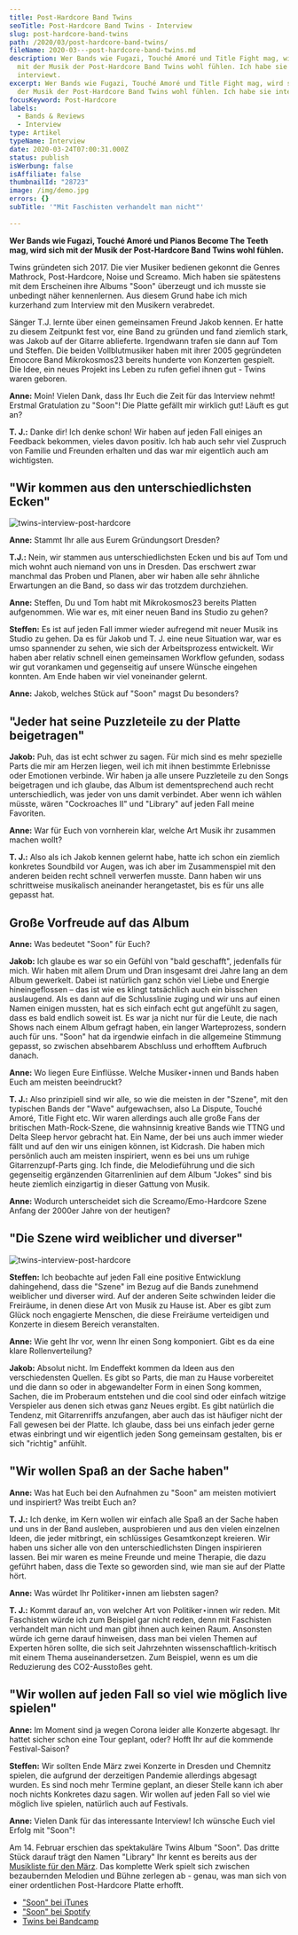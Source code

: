 ```yaml
---
title: Post-Hardcore Band Twins
seoTitle: Post-Hardcore Band Twins - Interview
slug: post-hardcore-band-twins
path: /2020/03/post-hardcore-band-twins/
fileName: 2020-03---post-hardcore-band-twins.md
description: Wer Bands wie Fugazi, Touché Amoré und Title Fight mag, wird sich
  mit der Musik der Post-Hardcore Band Twins wohl fühlen. Ich habe sie
  interviewt.
excerpt: Wer Bands wie Fugazi, Touché Amoré und Title Fight mag, wird sich mit
  der Musik der Post-Hardcore Band Twins wohl fühlen. Ich habe sie interviewt.
focusKeyword: Post-Hardcore
labels:
  - Bands & Reviews
  - Interview
type: Artikel
typeName: Interview
date: 2020-03-24T07:00:31.000Z
status: publish
isWerbung: false
isAffiliate: false
thumbnailId: "28723"
image: /img/demo.jpg
errors: {}
subTitle: '"Mit Faschisten verhandelt man nicht"'
  
---
```


**Wer Bands wie Fugazi, Touché Amoré und Pianos Become The Teeth mag, wird sich
mit der Musik der Post-Hardcore Band Twins wohl fühlen.**

Twins gründeten sich 2017. Die vier Musiker bedienen gekonnt die Genres
Mathrock, Post-Hardcore, Noise und Screamo. Mich haben sie spätestens mit dem
Erscheinen ihre Albums "Soon" überzeugt und ich musste sie unbedingt näher
kennenlernen. Aus diesem Grund habe ich mich kurzerhand zum Interview mit den
Musikern verabredet.

Sänger T.J. lernte über einen gemeinsamen Freund Jakob kennen. Er hatte zu
diesem Zeitpunkt fest vor, eine Band zu gründen und fand ziemlich stark, was
Jakob auf der Gitarre ablieferte. Irgendwann trafen sie dann auf Tom und
Steffen. Die beiden Vollblutmusiker haben mit ihrer 2005 gegründeten Emocore
Band Mikrokosmos23 bereits hunderte von Konzerten gespielt. Die Idee, ein neues
Projekt ins Leben zu rufen gefiel ihnen gut - Twins waren geboren.

**Anne:** Moin! Vielen Dank, dass Ihr Euch die Zeit für das Interview nehmt!
Erstmal Gratulation zu "Soon"! Die Platte gefällt mir wirklich gut! Läuft es gut
an?

**T. J.:** Danke dir! Ich denke schon! Wir haben auf jeden Fall einiges an
Feedback bekommen, vieles davon positiv. Ich hab auch sehr viel Zuspruch von
Familie und Freunden erhalten und das war mir eigentlich auch am wichtigsten.

## "Wir kommen aus den unterschiedlichsten Ecken"

![twins-interview-post-hardcore](http://cardamonchai.com/wp-content/uploads/2020/03/twins-400x400.jpg '"Soon" - das neue Album von Twins')

**Anne:** Stammt Ihr alle aus Eurem Gründungsort Dresden?

**T.J.:** Nein, wir stammen aus unterschiedlichsten Ecken und bis auf Tom und
mich wohnt auch niemand von uns in Dresden. Das erschwert zwar manchmal das
Proben und Planen, aber wir haben alle sehr ähnliche Erwartungen an die Band, so
dass wir das trotzdem durchziehen.

**Anne:** Steffen, Du und Tom habt mit Mikrokosmos23 bereits Platten
aufgenommen. Wie war es, mit einer neuen Band ins Studio zu gehen?

**Steffen:** Es ist auf jeden Fall immer wieder aufregend mit neuer Musik ins
Studio zu gehen. Da es für Jakob und T. J. eine neue Situation war, war es umso
spannender zu sehen, wie sich der Arbeitsprozess entwickelt. Wir haben aber
relativ schnell einen gemeinsamen Workflow gefunden, sodass wir gut vorankamen
und gegenseitig auf unsere Wünsche eingehen konnten. Am Ende haben wir viel
voneinander gelernt.

**Anne:** Jakob, welches Stück auf "Soon" magst Du besonders?

## "Jeder hat seine Puzzleteile zu der Platte beigetragen"

**Jakob:** Puh, das ist echt schwer zu sagen. Für mich sind es mehr spezielle
Parts die mir am Herzen liegen, weil ich mit ihnen bestimmte Erlebnisse oder
Emotionen verbinde. Wir haben ja alle unsere Puzzleteile zu den Songs
beigetragen und ich glaube, das Album ist dementsprechend auch recht
unterschiedlich, was jeder von uns damit verbindet. Aber wenn ich wählen müsste,
wären "Cockroaches II" und "Library" auf jeden Fall meine Favoriten.

**Anne:** War für Euch von vornherein klar, welche Art Musik ihr zusammen machen
wollt?

**T. J.:** Also als ich Jakob kennen gelernt habe, hatte ich schon ein ziemlich
konkretes Soundbild vor Augen, was ich aber im Zusammenspiel mit den anderen
beiden recht schnell verwerfen musste. Dann haben wir uns schrittweise
musikalisch aneinander herangetastet, bis es für uns alle gepasst hat.

## Große Vorfreude auf das Album

**Anne:** Was bedeutet "Soon" für Euch?

**Jakob:** Ich glaube es war so ein Gefühl von "bald geschafft", jedenfalls für
mich. Wir haben mit allem Drum und Dran insgesamt drei Jahre lang an dem Album
gewerkelt. Dabei ist natürlich ganz schön viel Liebe und Energie hineingeflossen
– das ist wie es klingt tatsächlich auch ein bisschen auslaugend. Als es dann
auf die Schlusslinie zuging und wir uns auf einen Namen einigen mussten, hat es
sich einfach echt gut angefühlt zu sagen, dass es bald endlich soweit ist. Es
war ja nicht nur für die Leute, die nach Shows nach einem Album gefragt haben,
ein langer Warteprozess, sondern auch für uns. "Soon" hat da irgendwie einfach
in die allgemeine Stimmung gepasst, so zwischen absehbarem Abschluss und
erhofftem Aufbruch danach.

**Anne:** Wo liegen Eure Einflüsse. Welche Musiker⋆innen und Bands haben Euch am
meisten beeindruckt?

**T. J.:** Also prinzipiell sind wir alle, so wie die meisten in der "Szene",
mit den typischen Bands der "Wave" aufgewachsen, also La Dispute, Touché Amoré,
Title Fight etc. Wir waren allerdings auch alle große Fans der britischen
Math-Rock-Szene, die wahnsinnig kreative Bands wie TTNG und Delta Sleep hervor
gebracht hat. Ein Name, der bei uns auch immer wieder fällt und auf den wir uns
einigen können, ist Kidcrash. Die haben mich persönlich auch am meisten
inspiriert, wenn es bei uns um ruhige Gitarrenzupf-Parts ging. Ich finde, die
Melodieführung und die sich gegenseitig ergänzenden Gitarrenlinien auf dem Album
"Jokes" sind bis heute ziemlich einzigartig in dieser Gattung von Musik.

**Anne:** Wodurch unterscheidet sich die Screamo/Emo-Hardcore Szene Anfang der
2000er Jahre von der heutigen?

## "Die Szene wird weiblicher und diverser"

![twins-interview-post-hardcore](http://cardamonchai.com/wp-content/uploads/2020/03/Design-ohne-Titel-1-1-400x300.jpg "Twins im Proberaum")

**Steffen:** Ich beobachte auf jeden Fall eine positive Entwicklung dahingehend,
dass die "Szene" im Bezug auf die Bands zunehmend weiblicher und diverser wird.
Auf der anderen Seite schwinden leider die Freiräume, in denen diese Art von
Musik zu Hause ist. Aber es gibt zum Glück noch engagierte Menschen, die diese
Freiräume verteidigen und Konzerte in diesem Bereich veranstalten.

**Anne:** Wie geht Ihr vor, wenn Ihr einen Song komponiert. Gibt es da eine
klare Rollenverteilung?

**Jakob:** Absolut nicht. Im Endeffekt kommen da Ideen aus den verschiedensten
Quellen. Es gibt so Parts, die man zu Hause vorbereitet und die dann so oder in
abgewandelter Form in einen Song kommen, Sachen, die im Proberaum entstehen und
die cool sind oder einfach witzige Verspieler aus denen sich etwas ganz Neues
ergibt. Es gibt natürlich die Tendenz, mit Gitarrenriffs anzufangen, aber auch
das ist häufiger nicht der Fall gewesen bei der Platte. Ich glaube, dass bei uns
einfach jeder gerne etwas einbringt und wir eigentlich jeden Song gemeinsam
gestalten, bis er sich "richtig" anfühlt.

## "Wir wollen Spaß an der Sache haben"

**Anne:** Was hat Euch bei den Aufnahmen zu "Soon" am meisten motiviert und
inspiriert? Was treibt Euch an?

**T. J.:** Ich denke, im Kern wollen wir einfach alle Spaß an der Sache haben
und uns in der Band ausleben, ausprobieren und aus den vielen einzelnen Ideen,
die jeder mitbringt, ein schlüssiges Gesamtkonzept kreieren. Wir haben uns
sicher alle von den unterschiedlichsten Dingen inspirieren lassen. Bei mir waren
es meine Freunde und meine Therapie, die dazu geführt haben, dass die Texte so
geworden sind, wie man sie auf der Platte hört.

**Anne:** Was würdet Ihr Politiker⋆innen am liebsten sagen?

**T. J.:** Kommt darauf an, von welcher Art von Politiker⋆innen wir reden. Mit
Faschisten würde ich zum Beispiel gar nicht reden, denn mit Faschisten
verhandelt man nicht und man gibt ihnen auch keinen Raum. Ansonsten würde ich
gerne darauf hinweisen, dass man bei vielen Themen auf Experten hören sollte,
die sich seit Jahrzehnten wissenschaftlich-kritisch mit einem Thema
auseinandersetzen. Zum Beispiel, wenn es um die Reduzierung des CO2-Ausstoßes
geht.

## "Wir wollen auf jeden Fall so viel wie möglich live spielen"

**Anne:** Im Moment sind ja wegen Corona leider alle Konzerte abgesagt. Ihr
hattet sicher schon eine Tour geplant, oder? Hofft Ihr auf die kommende
Festival-Saison?

**Steffen:** Wir sollten Ende März zwei Konzerte in Dresden und Chemnitz
spielen, die aufgrund der derzeitigen Pandemie allerdings abgesagt wurden. Es
sind noch mehr Termine geplant, an dieser Stelle kann ich aber noch nichts
Konkretes dazu sagen. Wir wollen auf jeden Fall so viel wie möglich live
spielen, natürlich auch auf Festivals.

**Anne:** Vielen Dank für das interessante Interview! Ich wünsche Euch viel
Erfolg mit "Soon"!

Am 14. Februar erschien das spektakuläre Twins Album "Soon". Das dritte Stück
darauf trägt den Namen "Library" Ihr kennt es bereits aus der
[Musikliste für den März](/2020/02/12-songs-fuer-den-maerz/). Das komplette Werk
spielt sich zwischen bezaubernden Melodien und Bühne zerlegen ab - genau, was
man sich von einer ordentlichen Post-Hardcore Platte erhofft.

- ["Soon" bei iTunes](https://music.apple.com/de/album/soon/1494305490)
- ["Soon" bei Spotify](https://open.spotify.com/album/3xZquE5MK932k873lUVBLB?si=joAOW9PLTOiGUQ0Z1eVWjw)
- [Twins bei Bandcamp](https://throughloverec.bandcamp.com/album/soon)

  